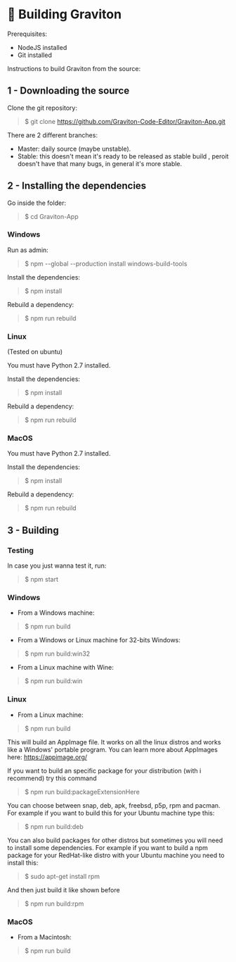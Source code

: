 # 🦾 Building Graviton

Prerequisites:
- NodeJS installed
- Git installed

Instructions to build Graviton from the source:

## 1 - Downloading the source

Clone the git repository:
> $ git clone https://github.com/Graviton-Code-Editor/Graviton-App.git

There are 2 different branches:
* Master: daily source (maybe unstable).
* Stable: this doesn't mean it's ready to be released as stable build , peroit doesn't have that many bugs, in general it's more stable.

## 2 - Installing the dependencies

Go inside the folder:
> $ cd Graviton-App

### Windows

Run as admin:
> $ npm --global --production install windows-build-tools

Install the dependencies:
> $ npm install

Rebuild a dependency:
> $ npm run rebuild

### Linux

(Tested on ubuntu)

You must have Python 2.7 installed.

Install the dependencies:
> $ npm install

Rebuild a dependency:
> $ npm run rebuild

### MacOS

You must have Python 2.7 installed.

Install the dependencies:
> $ npm install

Rebuild a dependency:
> $ npm run rebuild

## 3 - Building 

### Testing

In case you just wanna test it, run:

> $ npm start

### Windows

- From a Windows machine:

> $ npm run build 

- From a Windows or Linux machine for 32-bits Windows:

> $ npm run build:win32

- From a Linux machine with Wine: 

>  $ npm run build:win 

### Linux

- From a Linux machine: 

>  $ npm run build 

This will build an AppImage file. It works on all the linux distros and works like a Windows' portable program.
You can learn more about AppImages here: https://appimage.org/

If you want to build an specific package for your distribution (with i recommend) try this command

>  $ npm run build:packageExtensionHere

You can choose between snap, deb, apk, freebsd, p5p, rpm and pacman.
For example if you want to build this for your Ubuntu machine type this:

>  $ npm run build:deb

You can also build packages for other distros but sometimes you will need to install some dependencies. For example if you 
want to build a npm package for your RedHat-like distro with your Ubuntu machine you need to install this:

> $ sudo apt-get install rpm

And then just build it like shown before

>  $ npm run build:rpm

   

### MacOS

- From a Macintosh: 

>  $ npm run build 
